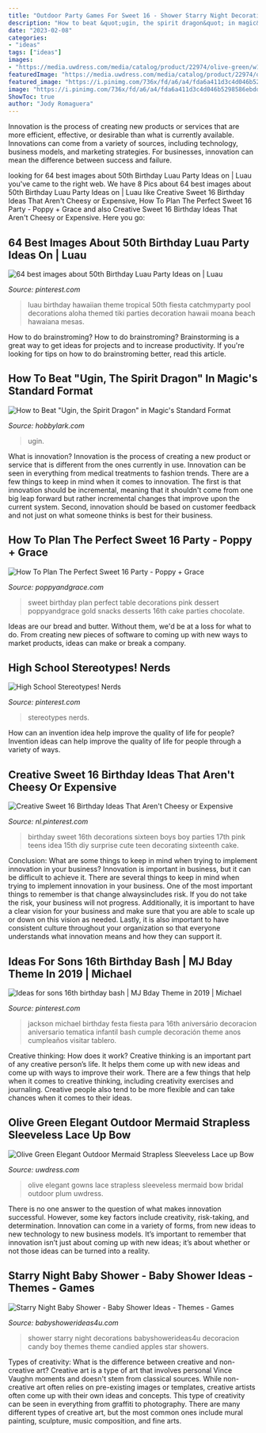 ```yaml
---
title: "Outdoor Party Games For Sweet 16 - Shower Starry Night Decorations Babyshowerideas4u Decoracion Candy Boy Themes Theme Candied Apples Star Showers"
description: "How to beat &quot;ugin, the spirit dragon&quot; in magic&#039;s standard format"
date: "2023-02-08"
categories:
- "ideas"
tags: ["ideas"]
images:
- "https://media.uwdress.com/media/catalog/product/22974/olive-green/w11_1.jpg"
featuredImage: "https://media.uwdress.com/media/catalog/product/22974/olive-green/w11_1.jpg"
featured_image: "https://i.pinimg.com/736x/fd/a6/a4/fda6a411d3c4d046b5298586ebdd4b40--homecoming-week-high-schools.jpg"
image: "https://i.pinimg.com/736x/fd/a6/a4/fda6a411d3c4d046b5298586ebdd4b40--homecoming-week-high-schools.jpg"
ShowToc: true
author: "Jody Romaguera"
---
```



Innovation is the process of creating new products or services that are more efficient, effective, or desirable than what is currently available. Innovations can come from a variety of sources, including technology, business models, and marketing strategies. For businesses, innovation can mean the difference between success and failure.

	

		
looking for 64 best images about 50th Birthday Luau Party Ideas on | Luau you've came to the right web. We have 8 Pics about 64 best images about 50th Birthday Luau Party Ideas on | Luau like Creative Sweet 16 Birthday Ideas That Aren&#039;t Cheesy or Expensive, How To Plan The Perfect Sweet 16 Party - Poppy + Grace and also Creative Sweet 16 Birthday Ideas That Aren&#039;t Cheesy or Expensive. Here you go:
		
    
## 64 Best Images About 50th Birthday Luau Party Ideas On | Luau

<img loading=lazy src="https://i.pinimg.com/736x/c0/86/a1/c086a1d393b8de5b4ab7b17217d81277.jpg" onerror="this.onerror=null;this.src='https://tse4.mm.bing.net/th?id=OIP.9T7CPpKFLmBaF62N520ZzAHaKQ&amp;pid=15.1';" alt="64 best images about 50th Birthday Luau Party Ideas on | Luau">

_Source: pinterest.com_

>luau birthday hawaiian theme tropical 50th fiesta catchmyparty pool decorations aloha themed tiki parties decoration hawaii moana beach hawaiana mesas. 

	

How to do brainstroming?
How to do brainstroming? Brainstorming is a great way to get ideas for projects and to increase productivity. If you're looking for tips on how to do brainstroming better, read this article.

    
## How To Beat &quot;Ugin, The Spirit Dragon&quot; In Magic&#039;s Standard Format

<img loading=lazy src="https://images.saymedia-content.com/.image/c_limit%2Ccs_srgb%2Cfl_progressive%2Cq_auto:good%2Cw_700/MTc1NDU3NTc2MDkwNjA5MjIw/how-to-beat-ugin-mtg.jpg" onerror="this.onerror=null;this.src='https://tse4.mm.bing.net/th?id=OIP.OztgGi0oHDctVdAkhn-CNgHaKU&amp;pid=15.1';" alt="How to Beat &quot;Ugin, the Spirit Dragon&quot; in Magic&#039;s Standard Format">

_Source: hobbylark.com_

>ugin. 

	

What is innovation?
Innovation is the process of creating a new product or service that is different from the ones currently in use. Innovation can be seen in everything from medical treatments to fashion trends.
There are a few things to keep in mind when it comes to innovation. The first is that innovation should be incremental, meaning that it shouldn't come from one big leap forward but rather incremental changes that improve upon the current system. Second, innovation should be based on customer feedback and not just on what someone thinks is best for their business.

    
## How To Plan The Perfect Sweet 16 Party - Poppy + Grace

<img loading=lazy src="http://poppyandgrace.com/wp-content/uploads/2018/07/IMG_E1549-1.jpg" onerror="this.onerror=null;this.src='https://tse1.mm.bing.net/th?id=OIP.9ebfFnZogOajhFbDrYoI7wHaJ4&amp;pid=15.1';" alt="How To Plan The Perfect Sweet 16 Party - Poppy + Grace">

_Source: poppyandgrace.com_

>sweet birthday plan perfect table decorations pink dessert poppyandgrace gold snacks desserts 16th cake parties chocolate. 

	

Ideas are our bread and butter. Without them, we'd be at a loss for what to do. From creating new pieces of software to coming up with new ways to market products, ideas can make or break a company.

    
## High School Stereotypes! Nerds

<img loading=lazy src="https://i.pinimg.com/736x/fd/a6/a4/fda6a411d3c4d046b5298586ebdd4b40--homecoming-week-high-schools.jpg" onerror="this.onerror=null;this.src='https://tse2.mm.bing.net/th?id=OIP.gAfGt0sjA3JTnH5Zb-yrZwHaJ4&amp;pid=15.1';" alt="High School Stereotypes! Nerds">

_Source: pinterest.com_

>stereotypes nerds. 

	

How can an invention idea help improve the quality of life for people?
Invention ideas can help improve the quality of life for people through a variety of ways.

    
## Creative Sweet 16 Birthday Ideas That Aren&#039;t Cheesy Or Expensive

<img loading=lazy src="https://i.pinimg.com/736x/30/b1/91/30b1918c915c2811b3bdb92b6ab34854.jpg" onerror="this.onerror=null;this.src='https://tse1.mm.bing.net/th?id=OIP.4DavcMoYFoFqtlvXKoOrFgHaJ6&amp;pid=15.1';" alt="Creative Sweet 16 Birthday Ideas That Aren&#039;t Cheesy or Expensive">

_Source: nl.pinterest.com_

>birthday sweet 16th decorations sixteen boys boy parties 17th pink teens idea 15th diy surprise cute teen decorating sixteenth cake. 

	

Conclusion: What are some things to keep in mind when trying to implement innovation in your business?
Innovation is important in business, but it can be difficult to achieve it. There are several things to keep in mind when trying to implement innovation in your business. One of the most important things to remember is that change alwaysincludes risk. If you do not take the risk, your business will not progress. Additionally, it is important to have a clear vision for your business and make sure that you are able to scale up or down on this vision as needed. Lastly, it is also important to have consistent culture throughout your organization so that everyone understands what innovation means and how they can support it.

    
## Ideas For Sons 16th Birthday Bash | MJ Bday Theme In 2019 | Michael

<img loading=lazy src="https://i.pinimg.com/736x/fa/10/77/fa1077d7122e531ff4b875acb2ed97ab--michael-jackson-party-th-birthday.jpg?b=t" onerror="this.onerror=null;this.src='https://tse4.mm.bing.net/th?id=OIP.cu6iLpzbN4Paa3qzZYCzogHaFj&amp;pid=15.1';" alt="Ideas for sons 16th birthday bash | MJ Bday Theme in 2019 | Michael">

_Source: pinterest.com_

>jackson michael birthday festa fiesta para 16th aniversário decoracion aniversario tematica infantil bash cumple decoración theme anos cumpleaños visitar tablero. 

	

Creative thinking: How does it work?
Creative thinking is an important part of any creative person’s life. It helps them come up with new ideas and come up with ways to improve their work. There are a few things that help when it comes to creative thinking, including creativity exercises and journaling. Creative people also tend to be more flexible and can take chances when it comes to their ideas.

    
## Olive Green Elegant Outdoor Mermaid Strapless Sleeveless Lace Up Bow

<img loading=lazy src="https://media.uwdress.com/media/catalog/product/22974/olive-green/w11_1.jpg" onerror="this.onerror=null;this.src='https://tse3.mm.bing.net/th?id=OIP.3kh-ov1ACx9dpi5Q3sRRGQHaLZ&amp;pid=15.1';" alt="Olive Green Elegant Outdoor Mermaid Strapless Sleeveless Lace up Bow">

_Source: uwdress.com_

>olive elegant gowns lace strapless sleeveless mermaid bow bridal outdoor plum uwdress. 

	

There is no one answer to the question of what makes innovation successful. However, some key factors include creativity, risk-taking, and determination. Innovation can come in a variety of forms, from new ideas to new technology to new business models. It’s important to remember that innovation isn’t just about coming up with new ideas; it’s about whether or not those ideas can be turned into a reality.

    
## Starry Night Baby Shower - Baby Shower Ideas - Themes - Games

<img loading=lazy src="http://www.babyshowerideas4u.com/wp-content/uploads/2016/09/Starry-Night-Baby-Shower-Candied-Apples.jpg" onerror="this.onerror=null;this.src='https://tse2.mm.bing.net/th?id=OIP.d3Oqj8h7n6iIgZmco2JIUQHaJ4&amp;pid=15.1';" alt="Starry Night Baby Shower - Baby Shower Ideas - Themes - Games">

_Source: babyshowerideas4u.com_

>shower starry night decorations babyshowerideas4u decoracion candy boy themes theme candied apples star showers. 

	

Types of creativity: What is the difference between creative and non-creative art?
Creative art is a type of art that involves personal Vince Vaughn moments and doesn't stem from classical sources. While non-creative art often relies on pre-existing images or templates, creative artists often come up with their own ideas and concepts. This type of creativity can be seen in everything from graffiti to photography. There are many different types of creative art, but the most common ones include mural painting, sculpture, music composition, and fine arts.

